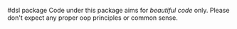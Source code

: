 #dsl package
Code under this package aims for *beautiful code* only. Please don't expect any proper oop principles or common sense.